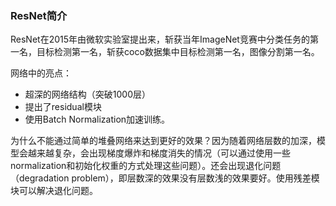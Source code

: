 ### ResNet简介

ResNet在2015年由微软实验室提出来，斩获当年ImageNet竞赛中分类任务的第一名，目标检测第一名，斩获coco数据集中目标检测第一名，图像分割第一名。

网络中的亮点：

- 超深的网络结构（突破1000层）
- 提出了residual模块
- 使用Batch Normalization加速训练。

为什么不能通过简单的堆叠网络来达到更好的效果？因为随着网络层数的加深，模型会越来越复杂，会出现梯度爆炸和梯度消失的情况（可以通过使用一些normalization和初始化权重的方式处理这些问题）。还会出现退化问题（degradation problem），即层数深的效果没有层数浅的效果要好。使用残差模块可以解决退化问题。